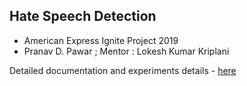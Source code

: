 ## Hate Speech Detection
* American Express Ignite Project 2019
* Pranav D. Pawar ; Mentor : Lokesh Kumar Kriplani

Detailed documentation and experiments details - [here](./hate_sppech_doc.pdf)

